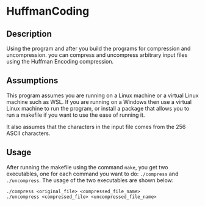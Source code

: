 # HuffmanCoding
## Description
Using the program and after you build the programs for compression and uncompression. you can compress and uncompress arbitrary input files using the Huffman Encoding compression. 

## Assumptions
This program assumes you are running on a Linux machine or a virtual Linux machine such as WSL. If you are running on a Windows then use a virtual Linux machine to run the program, or install a package that allows you to run a makefile if you want to use the ease of running it. 

It also assumes that the characters in the input file comes from the 256 ASCII characters.

## Usage
After running the makefile using the command ``make``, you get two executables, one for each command you want to do: ``./compress`` and ``./uncompress``. The usage of the two executables are shown below:
```
./compress <original_file> <compressed_file_name>
./uncompress <compressed_file> <uncompressed_file_name>
```

